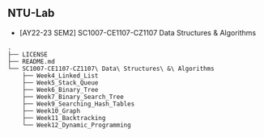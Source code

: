 ## NTU-Lab

* [AY22-23 SEM2] SC1007-CE1107-CZ1107 Data Structures &amp; Algorithms

```shell
.
├── LICENSE
├── README.md
└── SC1007-CE1107-CZ1107\ Data\ Structures\ &\ Algorithms
    ├── Week4_Linked_List
    ├── Week5_Stack_Queue
    ├── Week6_Binary_Tree
    ├── Week7_Binary_Search_Tree
    ├── Week9_Searching_Hash_Tables
    ├── Week10_Graph
    ├── Week11_Backtracking
    └── Week12_Dynamic_Programming
```

